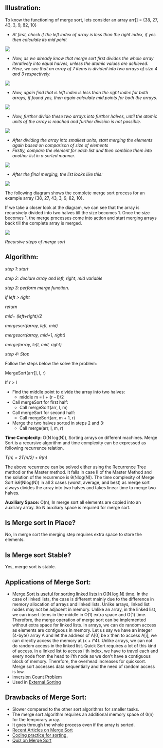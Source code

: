 ## **Illustration:**

To know the functioning of merge sort, lets consider an array arr[] = {38, 27, 43, 3, 9, 82, 10}

- _At first, check if the left index of array is less than the right index, if yes then calculate its mid point_

![](RackMultipart20220906-1-qaobbf_html_cf497b4c0fd71cb9.jpg)

- _Now, as we already know that merge sort first divides the whole array iteratively into equal halves, unless the atomic values are achieved._
- _Here, we see that an array of 7 items is divided into two arrays of size 4 and 3 respectively._

![](RackMultipart20220906-1-qaobbf_html_d388729ca9c39dd3.jpg)

- _Now, again find that is left index is less than the right index for both arrays, if found yes, then again calculate mid points for both the arrays._

![](RackMultipart20220906-1-qaobbf_html_f7e6c06977ed1633.jpg)

- _Now, further divide these two arrays into further halves, until the atomic units of the array is reached and further division is not possible._

![](RackMultipart20220906-1-qaobbf_html_cacf0d43b65b037f.jpg)

- _After dividing the array into smallest units, start merging the elements again based on comparison of size of elements_
- _Firstly, compare the element for each list and then combine them into another list in a sorted manner._

![](RackMultipart20220906-1-qaobbf_html_a99656ff877f6ff6.jpg)

- _After the final merging, the list looks like this:_

![](RackMultipart20220906-1-qaobbf_html_71a9cd2e315f39ba.jpg)

The following diagram shows the complete merge sort process for an example array {38, 27, 43, 3, 9, 82, 10}.

If we take a closer look at the diagram, we can see that the array is recursively divided into two halves till the size becomes 1. Once the size becomes 1, the merge processes come into action and start merging arrays back till the complete array is merged.

![](RackMultipart20220906-1-qaobbf_html_f9270ee15a8368d6.png)

_Recursive steps of merge sort_

## **Algorithm:**

_step 1: start_

_step 2: declare array and left, right, mid variable_

_step 3: perform merge function._

_if left \> right_

_return_

_mid= (left+right)/2_

_mergesort(array, left, mid)_

_mergesort(array, mid+1, right)_

_merge(array, left, mid, right)_

_step 4: Stop_

Follow the steps below the solve the problem:

MergeSort(arr[], l, r)

If r \> l

- Find the middle point to divide the array into two halves:
    - middle m = l + (r – l)/2
- Call mergeSort for first half:
    - Call mergeSort(arr, l, m)
- Call mergeSort for second half:
    - Call mergeSort(arr, m + 1, r)
- Merge the two halves sorted in steps 2 and 3:
    - Call merge(arr, l, m, r)

**Time Complexity:** O(N log(N)), Sorting arrays on different machines. Merge Sort is a recursive algorithm and time complexity can be expressed as following recurrence relation.

_T(n) = 2T(n/2) + θ(n)_

The above recurrence can be solved either using the Recurrence Tree method or the Master method. It falls in case II of the Master Method and the solution of the recurrence is θ(Nlog(N)). The time complexity of Merge Sort isθ(Nlog(N)) in all 3 cases (worst, average, and best) as merge sort always divides the array into two halves and takes linear time to merge two halves.

**Auxiliary Space:** O(n), In merge sort all elements are copied into an auxiliary array. So N auxiliary space is required for merge sort.

## **Is Merge sort In Place?**

No, In merge sort the merging step requires extra space to store the elements.

## **Is Merge sort Stable?**

Yes, merge sort is stable.

## **Applications of Merge Sort:**

- [Merge Sort is useful for sorting linked lists in O(N log N) time](https://www.geeksforgeeks.org/merge-sort-for-linked-list/). In the case of linked lists, the case is different mainly due to the difference in memory allocation of arrays and linked lists. Unlike arrays, linked list nodes may not be adjacent in memory. Unlike an array, in the linked list, we can insert items in the middle in O(1) extra space and O(1) time. Therefore, the merge operation of merge sort can be implemented without extra space for linked lists.
  In arrays, we can do random access as elements are contiguous in memory. Let us say we have an integer (4-byte) array A and let the address of A[0] be x then to access A[i], we can directly access the memory at (x + i\*4). Unlike arrays, we can not do random access in the linked list. Quick Sort requires a lot of this kind of access. In a linked list to access i'th index, we have to travel each and every node from the head to i'th node as we don't have a contiguous block of memory. Therefore, the overhead increases for quicksort. Merge sort accesses data sequentially and the need of random access is low.
- [Inversion Count Problem](https://www.geeksforgeeks.org/counting-inversions/)
- Used in [External Sorting](http://en.wikipedia.org/wiki/External_sorting)

## **Drawbacks of Merge Sort:**

- Slower compared to the other sort algorithms for smaller tasks.
- The merge sort algorithm requires an additional memory space of 0(n) for the temporary array.
- It goes through the whole process even if the array is sorted.
- [Recent Articles on Merge Sort](https://www.geeksforgeeks.org/tag/merge-sort/)
- [Coding practice for sorting.](https://practice.geeksforgeeks.org/tag-page.php?tag=sorting&isCmp=0)
- [Quiz on Merge Sort](https://www.geeksforgeeks.org/quiz-mergesort-gq/)